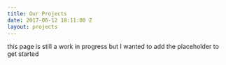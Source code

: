 ```yaml
---
title: Our Projects
date: 2017-06-12 18:11:00 Z
layout: projects
---
```


this page is still a work in progress but I wanted to add the placeholder to get started